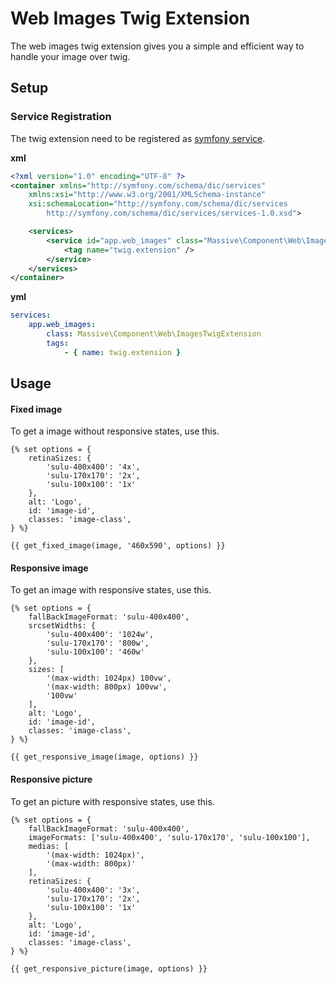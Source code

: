 # Web Images Twig Extension

The web images twig extension gives you a simple and efficient way to handle your image over twig.

## Setup

### Service Registration

The twig extension need to be registered as [symfony service](http://symfony.com/doc/current/service_container.html).

**xml**

```xml
<?xml version="1.0" encoding="UTF-8" ?>
<container xmlns="http://symfony.com/schema/dic/services"
    xmlns:xsi="http://www.w3.org/2001/XMLSchema-instance"
    xsi:schemaLocation="http://symfony.com/schema/dic/services
        http://symfony.com/schema/dic/services/services-1.0.xsd">

    <services>
        <service id="app.web_images" class="Massive\Component\Web\ImagesTwigExtension">
            <tag name="twig.extension" />
        </service>
    </services>
</container>
```

**yml**

```yml
services:
    app.web_images:
        class: Massive\Component\Web\ImagesTwigExtension
        tags:
            - { name: twig.extension }
```

## Usage

#### Fixed image

To get a image without responsive states, use this.

```twig
{% set options = {
    retinaSizes: {
        'sulu-400x400': '4x',
        'sulu-170x170': '2x',
        'sulu-100x100': '1x'
    },
    alt: 'Logo',
    id: 'image-id',
    classes: 'image-class',
} %}

{{ get_fixed_image(image, '460x590', options) }}
```

#### Responsive image

To get an image with responsive states, use this.

```twig
{% set options = {
    fallBackImageFormat: 'sulu-400x400',
    srcsetWidths: {
        'sulu-400x400': '1024w',
        'sulu-170x170': '800w',
        'sulu-100x100': '460w'
    },
    sizes: [
        '(max-width: 1024px) 100vw',
        '(max-width: 800px) 100vw',
        '100vw'
    ],
    alt: 'Logo',
    id: 'image-id',
    classes: 'image-class',
} %}

{{ get_responsive_image(image, options) }}
```

#### Responsive picture

To get an picture with responsive states, use this.

```twig
{% set options = {
    fallBackImageFormat: 'sulu-400x400',
    imageFormats: ['sulu-400x400', 'sulu-170x170', 'sulu-100x100'],
    medias: [
        '(max-width: 1024px)',
        '(max-width: 800px)'
    ],
    retinaSizes: {
        'sulu-400x400': '3x',
        'sulu-170x170': '2x',
        'sulu-100x100': '1x'
    },
    alt: 'Logo',
    id: 'image-id',
    classes: 'image-class',
} %}

{{ get_responsive_picture(image, options) }}
```
